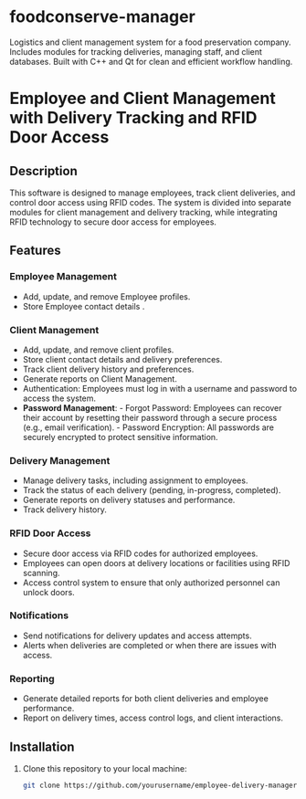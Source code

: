 # foodconserve-manager
Logistics and client management system for a food preservation company. Includes modules for tracking deliveries, managing staff, and client databases. Built with C++ and Qt for clean and efficient workflow handling.


# Employee and Client Management with Delivery Tracking and RFID Door Access

## Description

This software is designed to manage employees, track client deliveries, and control door access using RFID codes. The system is divided into separate modules for client management and delivery tracking, while integrating RFID technology to secure door access for employees.

## Features

### Employee Management
- Add, update, and remove Employee profiles.
- Store Employee contact details .


### Client Management
- Add, update, and remove client profiles.
- Store client contact details and delivery preferences.
- Track client delivery history and preferences.
- Generate reports on Client Management.
- Authentication: Employees must log in with a username and password to access the system.
- **Password Management**:
          - Forgot Password: Employees can recover their account by resetting their password through a secure process (e.g., email verification).
          - Password Encryption: All passwords are securely encrypted to protect sensitive information.
  

### Delivery Management
- Manage delivery tasks, including assignment to employees.
- Track the status of each delivery (pending, in-progress, completed).
- Generate reports on delivery statuses and performance.
- Track  delivery history.

### RFID Door Access
- Secure door access via RFID codes for authorized employees.
- Employees can open doors at delivery locations or facilities using RFID scanning.
- Access control system to ensure that only authorized personnel can unlock doors.

### Notifications
- Send notifications for delivery updates and access attempts.
- Alerts when deliveries are completed or when there are issues with access.

### Reporting
- Generate detailed reports for both client deliveries and employee performance.
- Report on delivery times, access control logs, and client interactions.

## Installation

1. Clone this repository to your local machine:

   ```bash
   git clone https://github.com/yourusername/employee-delivery-manager.git
